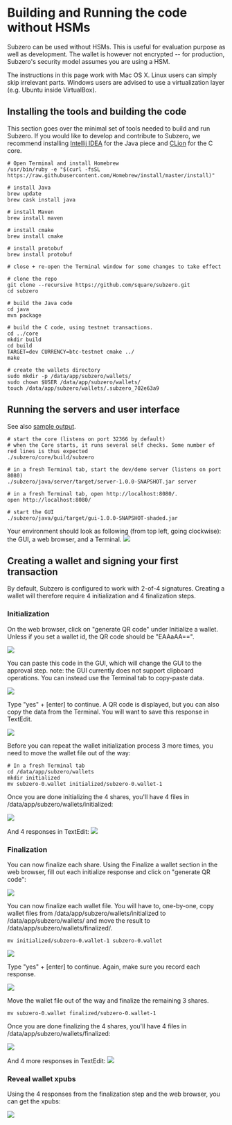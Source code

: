 # Building and Running the code without HSMs

Subzero can be used without HSMs. This is useful for evaluation purpose as well as development. The wallet is however
not encrypted -- for production, Subzero's security model assumes you are using a HSM.

The instructions in this page work with Mac OS X. Linux users can simply skip irrelevant parts. Windows users are
advised to use a virtualization layer (e.g. Ubuntu inside VirtualBox).

## Installing the tools and building the code

This section goes over the minimal set of tools needed to build and run Subzero. If you would like to develop and
contribute to Subzero, we recommend installing [Intellij IDEA](https://www.jetbrains.com/idea/) for the Java piece
and [CLion](https://www.jetbrains.com/clion/) for the C core.

    # Open Terminal and install Homebrew
    /usr/bin/ruby -e "$(curl -fsSL https://raw.githubusercontent.com/Homebrew/install/master/install)"

    # install Java
    brew update
    brew cask install java

    # install Maven
    brew install maven

    # install cmake
    brew install cmake

    # install protobuf
    brew install protobuf

    # close + re-open the Terminal window for some changes to take effect

    # clone the repo
    git clone --recursive https://github.com/square/subzero.git
    cd subzero

    # build the Java code
    cd java
    mvn package

    # build the C code, using testnet transactions.
    cd ../core
    mkdir build
    cd build
    TARGET=dev CURRENCY=btc-testnet cmake ../
    make

    # create the wallets directory
    sudo mkdir -p /data/app/subzero/wallets/
    sudo chown $USER /data/app/subzero/wallets/
    touch /data/app/subzero/wallets/.subzero_702e63a9

## Running the servers and user interface

See also [sample output](core_sample_output.md).

    # start the core (listens on port 32366 by default)
    # when the Core starts, it runs several self checks. Some number of red lines is thus expected
    ./subzero/core/build/subzero

    # in a fresh Terminal tab, start the dev/demo server (listens on port 8080)
    ./subzero/java/server/target/server-1.0.0-SNAPSHOT.jar server

    # in a fresh Terminal tab, open http://localhost:8080/.
    open http://localhost:8080/

    # start the GUI
    ./subzero/java/gui/target/gui-1.0.0-SNAPSHOT-shaded.jar

Your environment should look as following (from top left, going clockwise): the GUI, a web browser, and a Terminal.
<img src="../dev_setup.png">

## Creating a wallet and signing your first transaction

By default, Subzero is configured to work with 2-of-4 signatures. Creating a wallet will therefore require 4
initialization and 4 finalization steps.

### Initialization
On the web browser, click on "generate QR code" under Initialize a wallet. Unless if you set a wallet id, the QR code
should be "EAAaAA==".

<img src="../init_wallet_dev_server.png">

You can paste this code in the GUI, which will change the GUI to the approval step. note: the GUI currently does not
support clipboard operations. You can instead use the Terminal tab to copy-paste data.

<img src="../init_wallet_gui.png">

Type "yes" + [enter] to continue. A QR code is displayed, but you can also copy the data from the Terminal. You will
want to save this response in TextEdit.

<img src="../init_wallet_gui_done.png">

Before you can repeat the wallet initialization process 3 more times, you need to move the wallet file out of the way:

    # In a fresh Terminal tab
    cd /data/app/subzero/wallets
    mkdir initialized
    mv subzero-0.wallet initialized/subzero-0.wallet-1

Once you are done initializing the 4 shares, you'll have 4 files in /data/app/subzero/wallets/initialized:

<img src="../init_wallet_initialized.png">

And 4 responses in TextEdit:
<img src="../init_wallet_text_edit.png">

### Finalization

You can now finalize each share. Using the Finalize a wallet section in the web browser, fill out each initialize
response and click on "generate QR code":

<img src="../finalize_wallet_web.png">

You can now finalize each wallet file. You will have to, one-by-one, copy wallet files from /data/app/subzero/wallets/initialized
to /data/app/subzero/wallets/ and move the result to /data/app/subzero/wallets/finalized/.

    mv initialized/subzero-0.wallet-1 subzero-0.wallet

<img src="../finalize_wallet_gui.png">

Type "yes" + [enter] to continue. Again, make sure you record each response.

<img src="../finalize_wallet_gui_done.png">

Move the wallet file out of the way and finalize the remaining 3 shares.

    mv subzero-0.wallet finalized/subzero-0.wallet-1

Once you are done finalizing the 4 shares, you'll have 4 files in /data/app/subzero/wallets/finalized:

<img src="../finalize_wallet_finalized.png">

And 4 more responses in TextEdit:
<img src="../finalize_wallet_text_edit.png">

### Reveal wallet xpubs

Using the 4 responses from the finalization step and the web browser, you can get the xpubs:

<img src="../xpubs.png">

